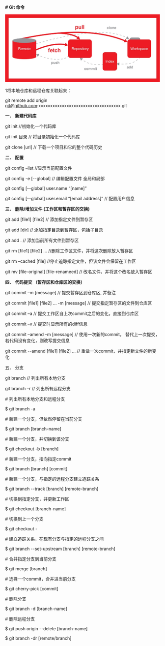 **# Git 命令**

 

 

 ![git](git.jpg)

 

 

 

1将本地仓库和远程仓库关联起来：

git remote add origin git@github.com:xxxxxxxxxxxxxxxxxxxxxxxxxxxxxxxxxxx.git

 

**一．** **新建代码库**

 

git init  //初始化一个代码库

 

git init 目录 // 将目录初始化一个代码库

 

git clone [url] // 下载一个项目和它的整个代码历史

 

 

**二．** **配置**

 

git config –list  //显示当前配置文件

 

git config -e [--global]  // 编辑配置文件 全局和局部

 

git config [--global] user.name “[name]”

 

git config [--global] user.email “[email address]” // 配置用户信息

 

 

**三．** **删除/增加文件 (工作区和暂存区的交换)**

 

git add [file1] [file2]  // 添加指定文件到暂存区

 

git add [dir] // 添加指定目录到暂存区，包括子目录

 

git add .  // 添加当前所有文件到暂存区

 

 

git rm [file1] [file2] … //删除工作区文件，并将这次删除放入暂存区

 

git rm –cached [file]  //停止追踪指定文件，但该文件会保留在工作区

 

git mv [file-original] [file-renameed]  // 改名文件，并将这个改名放入暂存区

 

 

**四．** **代码提交 （暂存区和仓库区的交换）**

 

git commit –m [message]  // 提交暂存区到仓库区, 并备注

 

git commit [file1] [file2] … -m [message]  // 提交指定暂存区的文件到仓库区

 

git commit –a  // 提交工作区自上次commit之后的变化，直接到仓库区

 

git commit –v  // 提交时显示所有的diff信息

 

git commit –amend –m [message]  // 使用一次新的commit， 替代上一次提交，若代码没有变化，则改写提交信息

 

git commit --amend [file1] [file2] …  // 重做一次commit，并指定新文件的新变化

 

 

五． 分支

 

git branch // 列出所有本地分支

 

git branch –r // 列出所有远程分支



\# 列出所有本地分支和远程分支

$ git branch -a



\# 新建一个分支，但依然停留在当前分支



$ git branch [branch-name]



\# 新建一个分支，并切换到该分支

$ git checkout -b [branch]



\# 新建一个分支，指向指定commit

$ git branch [branch] [commit]



\# 新建一个分支，与指定的远程分支建立追踪关系

$ git branch --track [branch] [remote-branch]



\# 切换到指定分支，并更新工作区

$ git checkout [branch-name]



\# 切换到上一个分支

$ git checkout -



\# 建立追踪关系，在现有分支与指定的远程分支之间

$ git branch --set-upstream [branch] [remote-branch]



\# 合并指定分支到当前分支

$ git merge [branch]



\# 选择一个commit，合并进当前分支

$ git cherry-pick [commit]



\# 删除分支

$ git branch -d [branch-name]



\# 删除远程分支

$ git push origin --delete [branch-name] 

$ git branch -dr [remote/branch]

 

 